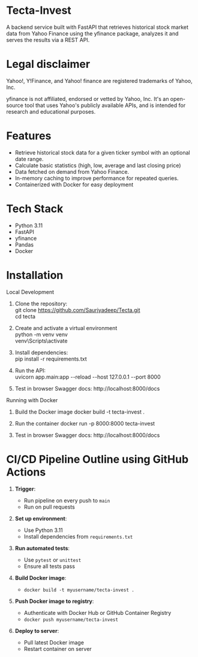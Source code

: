 # Tecta-Invest
A backend service built with FastAPI that retrieves historical stock market data from Yahoo Finance using the yfinance package, analyzes it and serves the results via a REST API.

# Legal disclaimer

Yahoo!, Y!Finance, and Yahoo! finance are registered trademarks of Yahoo, Inc.

yfinance is not affiliated, endorsed or vetted by Yahoo, Inc. It's an open-source tool that uses Yahoo's publicly available APIs, and is intended for research and educational purposes.

# Features

- Retrieve historical stock data for a given ticker symbol with an optional date range.
- Calculate basic statistics (high, low, average and last closing price)
- Data fetched on demand from Yahoo Finance.
- In-memory caching to improve performance for repeated queries.
- Containerized with Docker for easy deployment

# Tech Stack
- Python 3.11
- FastAPI
- yfinance
- Pandas
- Docker

# Installation

Local Development

1. Clone the repository:  
git clone https://github.com/Saurjyadeep/Tecta.git  
cd tecta

2. Create and activate a virtual environment  
python -m venv venv  
venv\Scripts\activate

3. Install dependencies:  
pip install -r requirements.txt

4. Run the API:      
uvicorn app.main:app --reload --host 127.0.0.1 --port 8000

5. Test in browser
Swagger docs: http://localhost:8000/docs


Running with Docker
1. Build the Docker image
docker build -t tecta-invest .

2. Run the container
docker run -p 8000:8000 tecta-invest

3. Test in browser
Swagger docs: http://localhost:8000/docs

# CI/CD Pipeline Outline using GitHub Actions

1. **Trigger**:
   - Run pipeline on every push to `main`
   - Run on pull requests

2. **Set up environment**:
   - Use Python 3.11
   - Install dependencies from `requirements.txt`

3. **Run automated tests**:
   - Use `pytest` or `unittest`
   - Ensure all tests pass

4. **Build Docker image**:
   - `docker build -t myusername/tecta-invest .`

5. **Push Docker image to registry**:
   - Authenticate with Docker Hub or GitHub Container Registry
   - `docker push myusername/tecta-invest`

6. **Deploy to server**:
   - Pull latest Docker image
   - Restart container on server

